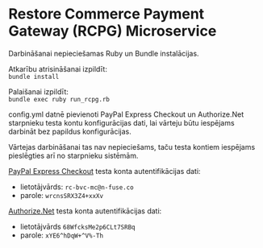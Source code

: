 # Restore Commerce Payment Gateway (RCPG) Microservice  
  
Darbināšanai nepieciešamas Ruby un Bundle instalācijas.  
  
Atkarību atrisināšanai izpildīt:  
`bundle install`  
  
Palaišanai izpildīt:  
`bundle exec ruby run_rcpg.rb`  

config.yml datnē pievienoti PayPal Express Checkout un Authorize.Net starpnieku testa kontu konfigurācijas dati, lai vārteju būtu iespējams darbināt bez papildus konfigurācijas.  

Vārtejas darbināšanai tas nav nepieciešams, taču testa kontiem iespējams pieslēgties arī no starpnieku sistēmām.  
 
[PayPal Express Checkout](https://www.sandbox.paypal.com/) testa konta autentifikācijas dati:  
- lietotājvārds: `rc-bvc-mc@n-fuse.co`  
- parole: `wrcnsSRX3Z4+xxXv`  

[Authorize.Net](https://sandbox.authorize.net/) testa konta autentifikācijas dati:  
- lietotājvārds `68WfcksMe2p6CLt7SRBq`  
- parole: `xYE6^hDqW+^V%-Th`  
